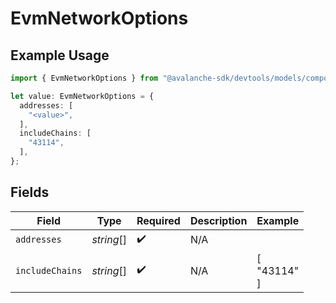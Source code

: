 # EvmNetworkOptions

## Example Usage

```typescript
import { EvmNetworkOptions } from "@avalanche-sdk/devtools/models/components";

let value: EvmNetworkOptions = {
  addresses: [
    "<value>",
  ],
  includeChains: [
    "43114",
  ],
};
```

## Fields

| Field              | Type               | Required           | Description        | Example            |
| ------------------ | ------------------ | ------------------ | ------------------ | ------------------ |
| `addresses`        | *string*[]         | :heavy_check_mark: | N/A                |                    |
| `includeChains`    | *string*[]         | :heavy_check_mark: | N/A                | [<br/>"43114"<br/>] |
